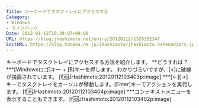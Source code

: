 ```yaml
---
Title: キーボードでタスクトレイにアクセスする
Category:
- Windows
- ライフハック
Date: 2012-01-12T10:39:07+09:00
URL: https://blog.jhashimoto.net/entry/20120112/1326332347
EditURL: https://blog.hatena.ne.jp/JHashimoto/jhashimoto.hatenadiary.jp/atom/entry/12921228815717256874
---
```


キーボードでタスクトレイにアクセスする方法を紹介します。
**どうすれば？
***[Windowsロゴ]キー + [B]キーを押します。
わかりづらいですが、[<]に破線が描画されています。
[f:id:JHashimoto:20120112103403p:image]
***[←][→]キーでタスクトレイをカーソルが移動します。[Enter]キーでアクションを実行します。
[f:id:JHashimoto:20120112103404p:image]
***コンテキストメニューを表示することもできます。
[f:id:JHashimoto:20120112103402p:image]
